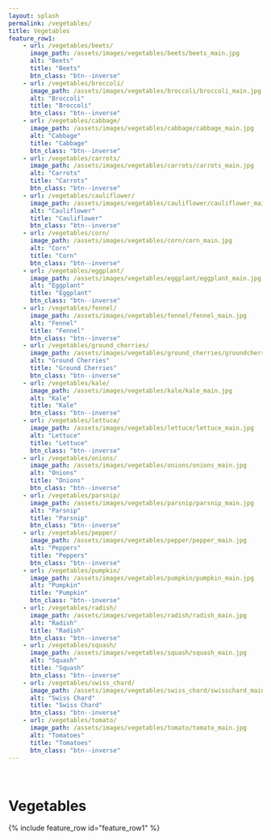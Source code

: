 ```yaml
---
layout: splash
permalink: /vegetables/
title: Vegetables
feature_row1: 
    - url: /vegetables/beets/
      image_path: /assets/images/vegetables/beets/beets_main.jpg
      alt: "Beets"
      title: "Beets"
      btn_class: "btn--inverse"
    - url: /vegetables/broccoli/
      image_path: /assets/images/vegetables/broccoli/broccoli_main.jpg
      alt: "Broccoli"
      title: "Broccoli"
      btn_class: "btn--inverse"
    - url: /vegetables/cabbage/
      image_path: /assets/images/vegetables/cabbage/cabbage_main.jpg
      alt: "Cabbage"
      title: "Cabbage"
      btn_class: "btn--inverse"
    - url: /vegetables/carrots/
      image_path: /assets/images/vegetables/carrots/carrots_main.jpg
      alt: "Carrots"
      title: "Carrots"
      btn_class: "btn--inverse"
    - url: /vegetables/cauliflower/
      image_path: /assets/images/vegetables/cauliflower/cauliflower_main.jpg
      alt: "Cauliflower"
      title: "Cauliflower"
      btn_class: "btn--inverse"
    - url: /vegetables/corn/
      image_path: /assets/images/vegetables/corn/corn_main.jpg
      alt: "Corn"
      title: "Corn"
      btn_class: "btn--inverse"
    - url: /vegetables/eggplant/
      image_path: /assets/images/vegetables/eggplant/eggplant_main.jpg
      alt: "Eggplant"
      title: "Eggplant"
      btn_class: "btn--inverse" 
    - url: /vegetables/fennel/
      image_path: /assets/images/vegetables/fennel/fennel_main.jpg
      alt: "Fennel"
      title: "Fennel"
      btn_class: "btn--inverse" 
    - url: /vegetables/ground_cherries/
      image_path: /assets/images/vegetables/ground_cherries/groundcherries_main.jpg
      alt: "Ground Cherries"
      title: "Ground Cherries"
      btn_class: "btn--inverse" 
    - url: /vegetables/kale/
      image_path: /assets/images/vegetables/kale/kale_main.jpg
      alt: "Kale"
      title: "Kale"
      btn_class: "btn--inverse" 
    - url: /vegetables/lettuce/
      image_path: /assets/images/vegetables/lettuce/lettuce_main.jpg
      alt: "Lettuce"
      title: "Lettuce"
      btn_class: "btn--inverse" 
    - url: /vegetables/onions/
      image_path: /assets/images/vegetables/onions/onions_main.jpg
      alt: "Onions"
      title: "Onions"
      btn_class: "btn--inverse" 
    - url: /vegetables/parsnip/
      image_path: /assets/images/vegetables/parsnip/parsnip_main.jpg
      alt: "Parsnip"
      title: "Parsnip"
      btn_class: "btn--inverse" 
    - url: /vegetables/pepper/
      image_path: /assets/images/vegetables/pepper/pepper_main.jpg
      alt: "Peppers"
      title: "Peppers"
      btn_class: "btn--inverse" 
    - url: /vegetables/pumpkin/
      image_path: /assets/images/vegetables/pumpkin/pumpkin_main.jpg
      alt: "Pumpkin"
      title: "Pumpkin"
      btn_class: "btn--inverse" 
    - url: /vegetables/radish/
      image_path: /assets/images/vegetables/radish/radish_main.jpg
      alt: "Radish"
      title: "Radish"
      btn_class: "btn--inverse" 
    - url: /vegetables/squash/
      image_path: /assets/images/vegetables/squash/squash_main.jpg
      alt: "Squash"
      title: "Squash"
      btn_class: "btn--inverse" 
    - url: /vegetables/swiss_chard/
      image_path: /assets/images/vegetables/swiss_chard/swisschard_main.jpg
      alt: "Swiss Chard"
      title: "Swiss Chard"
      btn_class: "btn--inverse" 
    - url: /vegetables/tomato/
      image_path: /assets/images/vegetables/tomato/tomato_main.jpg
      alt: "Tomatoes"
      title: "Tomatoes"
      btn_class: "btn--inverse" 
---
```

<br/>
<h1>Vegetables</h1>
{% include feature_row id="feature_row1" %}